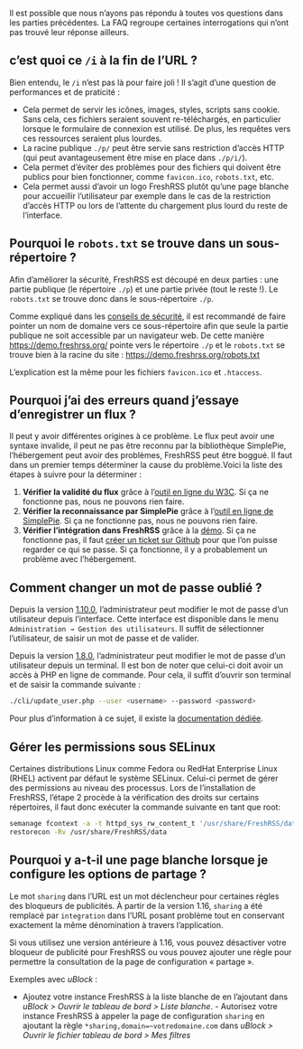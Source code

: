 Il est possible que nous n’ayons pas répondu à toutes vos questions dans les
parties précédentes. La FAQ regroupe certaines interrogations qui n’ont pas
trouvé leur réponse ailleurs.

## c’est quoi ce `/i` à la fin de l’URL ?

Bien entendu, le ```/i``` n’est pas là pour faire joli ! Il s’agit d’une
question de performances et de praticité :

* Cela permet de servir les icônes, images, styles, scripts sans
	cookie. Sans cela, ces fichiers seraient souvent re-téléchargés, en
	particulier lorsque le formulaire de connexion est utilisé. De plus, les
	requêtes vers ces ressources seraient plus lourdes.
* La racine publique ```./p/``` peut être servie sans restriction d’accès
	HTTP (qui peut avantageusement être mise en place dans ```./p/i/```).
* Cela permet d’éviter des problèmes pour des fichiers qui doivent être
	publics pour bien fonctionner, comme ```favicon.ico```, ```robots.txt```, etc.
* Cela permet aussi d’avoir un logo FreshRSS plutôt qu’une page blanche pour
	accueillir l’utilisateur par exemple dans le cas de la restriction d’accès
	HTTP ou lors de l’attente du chargement plus lourd du reste de
	l’interface.

## Pourquoi le ```robots.txt``` se trouve dans un sous-répertoire ?

Afin d’améliorer la sécurité, FreshRSS est découpé en deux parties : une
partie publique (le répertoire ```./p```) et une partie privée (tout le
reste !). Le ```robots.txt``` se trouve donc dans le sous-répertoire
```./p```.

Comme expliqué dans les [conseils de
sécurité](01_Installation.md#conseils-de-securite), il est recommandé de
faire pointer un nom de domaine vers ce sous-répertoire afin que seule la
partie publique ne soit accessible par un navigateur web. De cette manière
<https://demo.freshrss.org/> pointe vers le répertoire ```./p``` et le
```robots.txt``` se trouve bien à la racine du site :
<https://demo.freshrss.org/robots.txt>

L’explication est la même pour les fichiers ```favicon.ico``` et
```.htaccess```.

## Pourquoi j’ai des erreurs quand j’essaye d’enregistrer un flux ?

Il peut y avoir différentes origines à ce problème. Le flux peut avoir une
syntaxe invalide, il peut ne pas être reconnu par la bibliothèque SimplePie,
l’hébergement peut avoir des problèmes, FreshRSS peut être boggué. Il faut
dans un premier temps déterminer la cause du problème.Voici la liste des
étapes à suivre pour la déterminer :

1. __Vérifier la validité du flux__ grâce à l’[outil en ligne du
	W3C](https://validator.w3.org/feed/ "Validateur en ligne de flux RSS et
	Atom"). Si ça ne fonctionne pas, nous ne pouvons rien faire.
1. __Vérifier la reconnaissance par SimplePie__ grâce à l’[outil en ligne de
	SimplePie](https://simplepie.org/demo/ "Démo officielle de
	SimplePie"). Si ça ne fonctionne pas, nous ne pouvons rien faire.
1. __Vérifier l’intégration dans FreshRSS__ grâce à la
	[démo](https://demo.freshrss.org "Démo officielle de FreshRSS"). Si ça ne
	fonctionne pas, il faut [créer un ticket sur
	Github](https://github.com/FreshRSS/FreshRSS/issues/new "Créer un ticket
	pour FreshRSS") pour que l’on puisse regarder ce qui se passe. Si ça
	fonctionne, il y a probablement un problème avec l’hébergement.

## Comment changer un mot de passe oublié ?

Depuis la version
[1.10.0](https://github.com/FreshRSS/FreshRSS/releases/tag/1.10.0),
l’administrateur peut modifier le mot de passe d’un utilisateur depuis
l’interface. Cette interface est disponible dans le menu ```Administration →
Gestion des utilisateurs```. Il suffit de sélectionner l’utilisateur, de
saisir un mot de passe et de valider.

Depuis la version
[1.8.0](https://github.com/FreshRSS/FreshRSS/releases/tag/1.8.0),
l’administrateur peut modifier le mot de passe d’un utilisateur depuis un
terminal. Il est bon de noter que celui-ci doit avoir un accès à PHP en
ligne de commande. Pour cela, il suffit d’ouvrir son terminal et de saisir
la commande suivante :
```sh
./cli/update_user.php --user <username> --password <password>
```
Pour plus d’information à ce sujet, il existe la [documentation
dédiée](../../cli/README.md).

## Gérer les permissions sous SELinux

Certaines distributions Linux comme Fedora ou RedHat Enterprise Linux (RHEL)
activent par défaut le système SELinux. Celui-ci permet de gérer des
permissions au niveau des processus. Lors de l’installation de FreshRSS,
l’étape 2 procède à la vérification des droits sur certains répertoires, il
faut donc exécuter la commande suivante en tant que root:
```sh
semanage fcontext -a -t httpd_sys_rw_content_t '/usr/share/FreshRSS/data(/.*)?'
restorecon -Rv /usr/share/FreshRSS/data
```

## Pourquoi y a-t-il une page blanche lorsque je configure les options de partage ?

Le mot `sharing` dans l’URL est un mot déclencheur pour certaines règles des
bloqueurs de publicités. À partir de la version 1.16, `sharing` a été
remplacé par `integration` dans l’URL posant problème tout en conservant
exactement la même dénomination à travers l’application.

Si vous utilisez une version antérieure à 1.16, vous pouvez désactiver votre
bloqueur de publicité pour FreshRSS ou vous pouvez ajouter une règle pour
permettre la consultation de la page de configuration « partage ».

Exemples avec _uBlock_ :

* Ajoutez votre instance FreshRSS à la liste blanche de en l’ajoutant dans
	_uBlock > Ouvrir le tableau de bord > Liste blanche_.
*-* Autorisez votre instance FreshRSS à appeler la page de configuration
	`sharing` en ajoutant la règle `*sharing,domain=~votredomaine.com` dans
	_uBlock > Ouvrir le fichier tableau de bord > Mes filtres_

